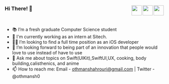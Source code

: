 
### Hi There! 👋  <a href = "mailto: othmanshahrouri@gmail.com"><img align="right" src="https://img.icons8.com/material-rounded/24/555555/new-post.png" width="32"/></a> <a href="https://twitter.com/othmansh0"><img align="right"  src="https://img.icons8.com/ios-filled/64/555555/twitter.svg" width="32"/></a><a href="https://www.linkedin.com/in/othmansh0/"><img align="right" src="https://img.icons8.com/ios-filled/64/555555/linkedin.svg" width="32"/></a>

<br />

- 📚 I’m a fresh graduate Computer Science student
- 🔭 I'm currently working as an intern at Sitech.
- 👨‍💻 I’m looking to find a full time position as an iOS developer
- 🤔 I’m looking forward to being part of an innovation that people would love to use instead of have to use
- 💬 Ask me about topics on Swift(UIKit),SwiftUI,UX, cooking, body building,calisthenics, and anime
- 📫 How to reach me: Email - othmanshahrouri@gmail.com | Twitter - @othmansh0


